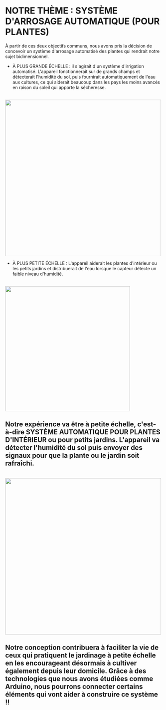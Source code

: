 # NOTRE THÈME : SYSTÈME D'ARROSAGE AUTOMATIQUE (POUR PLANTES)
À partir de ces deux objectifs communs, nous avons pris la décision de concevoir un système d'arrosage automatisé des plantes qui rendrait notre sujet bidimensionnel.
- À PLUS GRANDE ÉCHELLE : il s'agirait d'un système d'irrigation automatisé. L'appareil fonctionnerait sur de grands champs et détecterait l'humidité du sol, puis fournirait automatiquement de l'eau aux cultures, ce qui aiderait beaucoup dans les pays les moins avancés en raison du soleil qui apporte la sécheresse.

<br>
 <img style="float: center;" width=500 src="IMAGE/wateringsystem.jpeg">


- À PLUS PETITE ÉCHELLE : L'appareil aiderait les plantes d'intérieur ou les petits jardins et distribuerait de l'eau lorsque le capteur détecte un faible niveau d'humidité.

<br>
 <img style="float: center;" width=400 src="IMAGE/sprinkler.webp">
 

## Notre expérience va être à petite échelle, c'est-à-dire SYSTÈME AUTOMATIQUE POUR PLANTES D'INTÉRIEUR ou pour petits jardins. L'appareil va détecter l'humidité du sol puis envoyer des signaux pour que la plante ou le jardin soit rafraîchi.  

<br>
 <img style="float: center;" width=500 src="IMAGE/topic.jpg">


## Notre conception contribuera à faciliter la vie de ceux qui pratiquent le jardinage à petite échelle en les encourageant désormais à cultiver également depuis leur domicile. Grâce à des technologies que nous avons étudiées comme Arduino, nous pourrons connecter certains éléments qui vont aider à construire ce système !!
